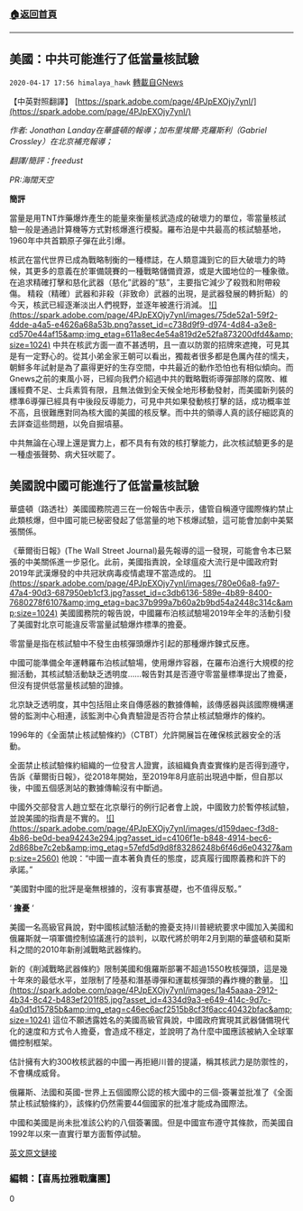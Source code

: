 ###  [:house:返回首頁](https://github.com/ourhimalayas/txt)
---

## 美國：中共可能進行了低當量核試驗
`2020-04-17 17:56 himalaya_hawk` [轉載自GNews](https://gnews.org/zh-hant/176550/)

【中英對照翻譯】 [https://spark.adobe.com/page/4PJpEXOjy7ynI/](https://spark.adobe.com/page/4PJpEXOjy7ynI/)

*作者: Jonathan Landay在華盛頓的報導；加布里埃爾·克羅斯利（Gabriel Crossley）在北京補充報導；*

*翻譯/簡評：freedust*

*PR:海闊天空*

**簡評**

當量是用TNT炸藥爆炸產生的能量來衡量核武造成的破壞力的單位，零當量核試驗一般是通過計算機等方式對核爆進行模擬。羅布泊是中共最高的核試驗基地，1960年中共首顆原子彈在此引爆。

核武在當代世界已成為戰略制衡的一種標誌，在人類意識到它的巨大破壞力的時候，其更多的意義在於軍備競賽的一種戰略儲備資源，或是大國地位的一種象徵。在追求精確打擊和慈化武器（慈化”武器的“慈”，主要指它減少了殺戮和附帶殺傷。 精殺（精確）武器和非殺（非致命）武器的出現，是武器發展的轉折點）的今天，核武已經逐漸淡出人們視野，並逐年被進行消減。
[!\[\](https://spark.adobe.com/page/4PJpEXOjy7ynI/images/75de52a1-59f2-4dde-a4a5-e4626a68a53b.png?asset_id=c738d9f9-d974-4d84-a3e8-cd570e44af15&amp;img_etag=611a8ec4e54a819d2e52fa873200dfd4&amp;size=1024)](https://spark.adobe.com/page/4PJpEXOjy7ynI/images/75de52a1-59f2-4dde-a4a5-e4626a68a53b.png?asset_id=c738d9f9-d974-4d84-a3e8-cd570e44af15&amp;img_etag=611a8ec4e54a819d2e52fa873200dfd4&amp;size=1024)
中共在核武方面一直不甚透明，且一直以防禦的招牌來遮掩，可見其是有一定野心的。從其小弟金家王朝可以看出，獨裁者很多都是色厲內荏的懦夫，朝鮮多年試射是為了贏得更好的生存空間，中共最近的動作恐怕也有相似傾向。而Gnews之前的東風小哥，已經向我們介紹過中共的戰略戰術導彈部隊的腐敗、維護經費不足、士兵素質有限，且無法做到全天候全地形移動發射，而美國新列裝的標準6導彈已經具有中後段反導能力，可見中共如果發動核打擊的話，成功概率並不高，且很難應對同為核大國的美國的核反擊。而中共的領導人真的該仔細認真的去詳查這些問題，以免自掘墳墓。

中共無論在心理上還是實力上，都不具有有效的核打擊能力，此次核試驗更多的是一種虛張聲勢、病犬狂吠罷了。

##  **美國說中國可能進行了低當量核試驗** 

華盛頓（路透社）美國國務院週三在一份報告中表示，儘管自稱遵守國際條約禁止此類核爆，但中國可能已秘密發起了低當量的地下核爆試驗，這可能會加劇中美緊張關係。

《華爾街日報》(The Wall Street Journal)最先報導的這一發現，可能會令本已緊張的中美關係進一步惡化。此前，美國指責說，全球瘟疫大流行是中國政府對2019年武漢爆發的中共冠狀病毒疫情處理不當造成的。
[!\[\](https://spark.adobe.com/page/4PJpEXOjy7ynI/images/780e06a8-fa97-47a4-90d3-687950eb1cf3.jpg?asset_id=c3db6136-589e-4b89-8400-7680278f6107&amp;img_etag=bac37b999a7b60a2b9bd54a2448c314c&amp;size=1024)](https://spark.adobe.com/page/4PJpEXOjy7ynI/images/780e06a8-fa97-47a4-90d3-687950eb1cf3.jpg?asset_id=c3db6136-589e-4b89-8400-7680278f6107&amp;img_etag=bac37b999a7b60a2b9bd54a2448c314c&amp;size=1024)
美國國務院的報告說，中國羅布泊核試驗場2019年全年的活動引發了美國對北京可能違反零當量試驗爆炸標準的擔憂。

零當量是指在核試驗中不發生由核彈頭爆炸引起的那種爆炸鍊式反應。

中國可能準備全年運轉羅布泊核試驗場，使用爆炸容器，在羅布泊進行大規模的挖掘活動，其核試驗活動缺乏透明度……報告對其是否遵守零當量標準提出了擔憂，但沒有提供低當量核試驗的證據。

北京缺乏透明度，其中包括阻止來自傳感器的數據傳輸，該傳感器與該國際機構運營的監測中心相連，該監測中心負責驗證是否符合禁止核試驗爆炸的條約。

1996年的《全面禁止核試驗條約》（CTBT）允許開展旨在確保核武器安全的活動。

全面禁止核試驗條約組織的一位發言人證實，該組織負責查實條約是否得到遵守，告訴《華爾街日報》，從2018年開始，至2019年8月底前出現過中斷，但自那以後，中國五個感測站的數據傳輸沒有中斷過。

中國外交部發言人趙立堅在北京舉行的例行記者會上說，中國致力於暫停核試驗，並說美國的指責是不實的。
[!\[\](https://spark.adobe.com/page/4PJpEXOjy7ynI/images/d159daec-f3d8-4b86-be0d-bea94243e294.jpg?asset_id=c4106f1e-b848-4914-bec6-2d868be7c2eb&amp;img_etag=57efd5d9d8f83286248b6f46d6e04327&amp;size=2560)](https://spark.adobe.com/page/4PJpEXOjy7ynI/images/d159daec-f3d8-4b86-be0d-bea94243e294.jpg?asset_id=c4106f1e-b848-4914-bec6-2d868be7c2eb&amp;img_etag=57efd5d9d8f83286248b6f46d6e04327&amp;size=1024)
他說：“中國一直本著負責任的態度，認真履行國際義務和許下的承諾。”

“美國對中國的批評是毫無根據的，沒有事實基礎，也不值得反駁。”

‘ **擔憂** ‘

美國一名高級官員說，對中國核試驗活動的擔憂支持川普總統要求中國加入美國和俄羅斯就一項軍備控制協議進行的談判，以取代將於明年2月到期的華盛頓和莫斯科之間的2010年新削減戰略武器條約。

新的《削減戰略武器條約》限制美國和俄羅斯部署不超過1550枚核彈頭，這是幾十年來的最低水平，並限制了陸基和潛基導彈和運載核彈頭的轟炸機的數量。
[!\[\](https://spark.adobe.com/page/4PJpEXOjy7ynI/images/1a45aaaa-2912-4b34-8c42-b483ef201f85.jpg?asset_id=4334d9a3-e649-414c-9d7c-4a0d1d15785b&amp;img_etag=c46ec6acf2515b8cf3f6acc40432bfac&amp;size=1024)](https://spark.adobe.com/page/4PJpEXOjy7ynI/images/1a45aaaa-2912-4b34-8c42-b483ef201f85.jpg?asset_id=4334d9a3-e649-414c-9d7c-4a0d1d15785b&amp;img_etag=c46ec6acf2515b8cf3f6acc40432bfac&amp;size=1024)
這位不願透露姓名的美國高級官員說，中國政府實現其武器儲備現代化的速度和方式令人擔憂，會造成不穩定，並說明了為什麼中國應該被納入全球軍備控制框架。

估計擁有大約300枚核武器的中國一再拒絕川普的提議，稱其核武力是防禦性的，不會構成威脅。

俄羅斯、法國和英國-世界上五個國際公認的核大國中的三個-簽署並批准了《全面禁止核試驗條約》，該條約仍然需要44個國家的批准才能成為國際法。

中國和美國是尚未批准該公約的八個簽署國。但是中國宣布遵守其條款，而美國自1992年以來一直實行單方面暫停試驗。

[英文原文鏈接](https://www.reuters.com/article/us-usa-china-nuclear/china-may-have-conducted-low-level-nuclear-test-blasts-us-says-idUSKCN21X386)

###  **編輯：【喜馬拉雅戰鷹團】** 

0
